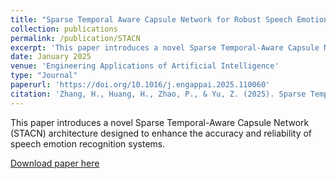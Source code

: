 ```yaml
---
title: "Sparse Temporal Aware Capsule Network for Robust Speech Emotion Recognition"
collection: publications
permalink: /publication/STACN
excerpt: 'This paper introduces a novel Sparse Temporal-Aware Capsule Network (STACN) architecture designed to enhance the accuracy and reliability of speech emotion recognition systems.'
date: January 2025
venue: 'Engineering Applications of Artificial Intelligence'
type: "Journal"
paperurl: 'https://doi.org/10.1016/j.engappai.2025.110060'
citation: 'Zhang, H., Huang, H., Zhao, P., & Yu, Z. (2025). Sparse Temporal Aware Capsule Network for Robust Speech Emotion Recognition. Engineering Applications of Artificial Intelligence.'
---
```


This paper introduces a novel Sparse Temporal-Aware Capsule Network (STACN) architecture designed to enhance the accuracy and reliability of speech emotion recognition systems.
    
<a href="https://doi.org/10.1016/j.engappai.2025.110060">Download paper here</a>

